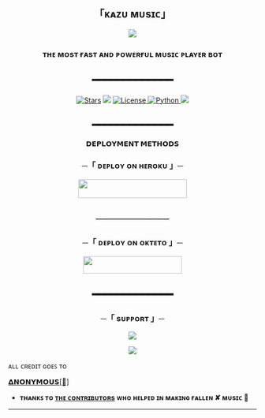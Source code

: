 <h2 align="center">
  「ᴋᴀᴢᴜ ᴍᴜsɪᴄ」
</h2>

<p align="center">
  <img src="https://telegra.ph/file/8fee06afc6cfe471ea1c2.jpg">
</p>

<h3 align="center">
 ᴛʜᴇ ᴍᴏsᴛ ғᴀsᴛ ᴀɴᴅ ᴩᴏᴡᴇʀғᴜʟ ᴍᴜsɪᴄ ᴩʟᴀʏᴇʀ ʙᴏᴛ
</h3>
<h2 align="center">
━━━━━━━━━━━━━
</h2>

<p align="center">
<a href="https://github.com/ionmusic/KazuMusicBot/stargazers"><img src="https://img.shields.io/github/stars/mrluckyxd/Fallen-Music?color=pink&logo=github&logoColor=pink&style=for-the-badge" alt="Stars" /></a>
<a href="https://github.com/ionmusic/KazuMusicBot/network/members"> <img src="https://img.shields.io/github/forks/mrluckyxd/Fallen-Music?color=pink&logo=github&logoColor=pink&style=for-the-badge" /></a>
<a href="https://github.com/ionmusic/KazuMusicBot/blob/master/LICENSE"> <img src="https://img.shields.io/badge/License-MIT-blueviolet?style=for-the-badge" alt="License" /> </a>
<a href="https://www.python.org/"> <img src="https://img.shields.io/badge/Written%20in-Python-skyblue?style=for-the-badge&logo=python" alt="Python" /> </a>
<a href="https://github.com/ionmusic/KazuMusicBot/commits/ionmusic"> <img src="https://img.shields.io/github/last-commit/mrluckyxd/Fallen-Music?color=pink&logo=github&logoColor=pink&style=for-the-badge" /></a>
</p>

<h2 align="center">
━━━━━━━━━━━━━
</h2>


<p align="center">
<b>𝗗𝗘𝗣𝗟𝗢𝗬𝗠𝗘𝗡𝗧 𝗠𝗘𝗧𝗛𝗢𝗗𝗦</b>
</p>

<h3 align="center">
    ─「 ᴅᴇᴩʟᴏʏ ᴏɴ ʜᴇʀᴏᴋᴜ 」─
</h3>
<p align="center"><a href="https://dashboard.heroku.com/new?template=https://github.com/ionmusic/KazuMusicBot"> <img src="https://img.shields.io/badge/Deploy%20On%20Heroku-pink?style=for-the-badge&logo=heroku" width="220" height="38.45"/></a></p>
<h2 align="center">
──────────
</h2>

<h3 align="center">
    ─「 ᴅᴇᴩʟᴏʏ ᴏɴ ᴏᴋᴛᴇᴛᴏ 」─
</h3>
<p align="center"><a href="https://cloud.okteto.com/deploy?repository=https://github.com/ionmusic/KazuMusicBot"><img src="https://img.shields.io/badge/Deploy%20On%20Okteto-pink?style=for-the-badge&logo=Okteto" width="200" height="35.45"/></a></p>

<h2 align="center">
━━━━━━━━━━━━━
</h2>

<h3 align="center">
    ─「 sᴜᴩᴩᴏʀᴛ 」─
</h3>

<p align="center">
<a href="https://telegram.me/KazuSupportGrp"><img src="https://img.shields.io/badge/-Support%20Group-pink.svg?style=for-the-badge&logo=Telegram"></a>
</p>
<p align="center">
<a href="https://telegram.me/KazuxProjects"><img src="https://img.shields.io/badge/-Support%20Channel-pink.svg?style=for-the-badge&logo=Telegram"></a>
</p>

ᴀʟʟ ᴄʀᴇᴅɪᴛ ɢᴏᴇꜱ ᴛᴏ 

[𝝙𝗡𝗢𝗡𝗬𝗠𝗢𝗨𝗦[🖤]](https://github.com/AnonymousR1025)


- **ᴛʜᴀɴᴋꜱ ᴛᴏ [ᴛʜᴇ ᴄᴏɴᴛʀɪʙᴜᴛᴏʀs](https://github.com/AnonymousR1025/Fallen-Music/graphs/contributors) ᴡʜᴏ ʜᴇʟᴩᴇᴅ ɪɴ ᴍᴀᴋɪɴɢ ғᴀʟʟᴇɴ ✘ ᴍᴜsɪᴄ 🖤**

----------------------------------------------------------
